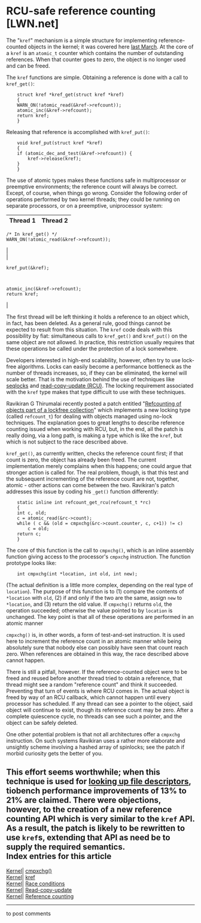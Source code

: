 # RCU-safe reference counting [LWN.net]

The "`kref`" mechanism is a simple structure for implementing reference-counted objects in the kernel; it was covered here [last March](http://lwn.net/Articles/75920/). At the core of a `kref` is an `atomic_t` counter which contains the number of outstanding references. When that counter goes to zero, the object is no longer used and can be freed. 

The `kref` functions are simple. Obtaining a reference is done with a call to `kref_get()`: 
    
    
        struct kref *kref_get(struct kref *kref)
        {
    	WARN_ON(!atomic_read(&kref->refcount));
    	atomic_inc(&kref->refcount);
    	return kref;
        }
    

Releasing that reference is accomplished with `kref_put()`: 
    
    
        void kref_put(struct kref *kref)
        {
    	if (atomic_dec_and_test(&kref->refcount)) {
    	    kref->release(kref);
    	}
        }
    

The use of atomic types makes these functions safe in multiprocessor or preemptive environments; the reference count will always be correct. Except, of course, when things go wrong. Consider the following order of operations performed by two kernel threads; they could be running on separate processors, or on a preemptive, uniprocessor system: 

Thread 1| Thread 2  
---|---  
      
    
    /* In kref_get() */
    WARN_ON(!atomic_read(&kref->refcount));
    

|   
| 
    
    
    kref_put(&kref);
      
      
    
    atomic_inc(&kref->refcount);
    return kref;
    

|   
  
The first thread will be left thinking it holds a reference to an object which, in fact, has been deleted. As a general rule, good things cannot be expected to result from this situation. The `kref` code deals with this possibility by fiat: simultaneous calls to `kref_get()` and `kref_put()` on the same object are not allowed. In practice, this restriction usually requires that these operations be called under the protection of a lock somewhere. 

Developers interested in high-end scalability, however, often try to use lock-free algorithms. Locks can easily become a performance bottleneck as the number of threads increases, so, if they can be eliminated, the kernel will scale better. That is the motivation behind the use of techniques like [seqlocks](/Articles/22818/) and [read-copy-update (RCU)](/Articles/37889/). The locking requirement associated with the `kref` type makes that type difficult to use with these techniques. 

Ravikiran G Thirumalai recently posted a patch entitled "[Refcounting of objects part of a lockfree collection](/Articles/93565/)" which implements a new locking type (called `refcount_t`) for dealing with objects managed using no-lock techniques. The explanation goes to great lengths to describe reference counting issued when working with RCU, but, in the end, all the patch is really doing, via a long path, is making a type which is like the `kref`, but which is not subject to the race described above. 

`kref_get()`, as currently written, checks the reference count first; if that count is zero, the object has already been freed. The current implementation merely complains when this happens; one could argue that stronger action is called for. The real problem, though, is that this test and the subsequent incrementing of the reference count are not, together, atomic - other actions can come between the two. Ravikiran's patch addresses this issue by coding his `_get()` function differently: 
    
    
        static inline int refcount_get_rcu(refcount_t *rc)
        {
    	int c, old;
    	c = atomic_read(&rc->count);
    	while ( c && (old = cmpxchg(&rc->count.counter, c, c+1)) != c) 
    		c = old;
    	return c;
        }
    

The core of this function is the call to `cmpxchg()`, which is an inline assembly function giving access to the processor's `cmpxchg` instruction. The function prototype looks like: 
    
    
        int cmpxchg(int *location, int old, int new);
    

(The actual definition is a little more complex, depending on the real type of `location`). The purpose of this function is to (1) compare the contents of `*location` with `old`, (2) if and only if the two are the same, assign `new` to `*location`, and (3) return the old value. If `cmpxchg()` returns `old`, the operation succeeded; otherwise the value pointed to by `location` is unchanged. The key point is that all of these operations are performed in an atomic manner 

`cmpxchg()` is, in other words, a form of test-and-set instruction. It is used here to increment the reference count in an atomic manner while being absolutely sure that nobody else can possibly have seen that count reach zero. When references are obtained in this way, the race described above cannot happen. 

There is still a pitfall, however. If the reference-counted object were to be freed and reused before another thread tried to obtain a reference, that thread might see a random "reference count" and think it succeeded. Preventing that turn of events is where RCU comes in. The actual object is freed by way of an RCU callback, which cannot happen until every processor has scheduled. If any thread can see a pointer to the object, said object will continue to exist, though its reference count may be zero. After a complete quiescence cycle, no threads can see such a pointer, and the object can be safely deleted. 

One other potential problem is that not all architectures offer a `cmpxchg` instruction. On such systems Ravikiran uses a rather more elaborate and unsightly scheme involving a hashed array of spinlocks; see the patch if morbid curiosity gets the better of you. 

This effort seems worthwhile; when this technique is used for [looking up file descriptors](http://lwn.net/Articles/93566/), tiobench performance improvements of 13% to 21% are claimed. There were objections, however, to the creation of a new reference counting API which is very similar to the `kref` API. As a result, the patch is likely to be rewritten to use `kref`s, extending that API as need be to supply the required semantics.  
Index entries for this article  
---  
[Kernel](/Kernel/Index)| [cmpxchg()](/Kernel/Index#cmpxchg)  
[Kernel](/Kernel/Index)| [kref](/Kernel/Index#kref)  
[Kernel](/Kernel/Index)| [Race conditions](/Kernel/Index#Race_conditions)  
[Kernel](/Kernel/Index)| [Read-copy-update](/Kernel/Index#Read-copy-update)  
[Kernel](/Kernel/Index)| [Reference counting](/Kernel/Index#Reference_counting)  
  


* * *

to post comments 
